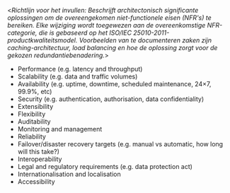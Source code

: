 <_Richtlijn voor het invullen: Beschrijft architectonisch significante oplossingen om de overeengekomen niet-functionele eisen (NFR's) te bereiken. Elke wijziging wordt toegewezen aan de overeenkomstige NFR-categorie, die is gebaseerd op het ISO/IEC 25010-2011-productkwaliteitsmodel. Voorbeelden van te documenteren zaken zijn caching-architectuur, load balancing en hoe de oplossing zorgt voor de gekozen redundantiebenadering._>

* Performance (e.g. latency and throughput)
* Scalability (e.g. data and traffic volumes)
* Availability (e.g. uptime, downtime, scheduled maintenance, 24×7, 99.9%, etc)
* Security (e.g. authentication, authorisation, data confidentiality)
* Extensibility
* Flexibility
* Auditability
* Monitoring and management
* Reliability
* Failover/disaster recovery targets (e.g. manual vs automatic, how long will this take?)
* Interoperability
* Legal and regulatory requirements (e.g. data protection act)
* Internationalisation and localisation
* Accessibility
